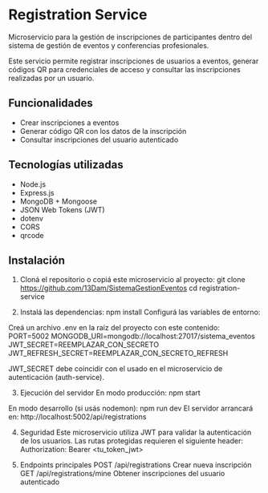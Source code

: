 # Registration Service

Microservicio para la gestión de inscripciones de participantes dentro del sistema de gestión de eventos y conferencias profesionales.

Este servicio permite registrar inscripciones de usuarios a eventos, generar códigos QR para credenciales de acceso y consultar las inscripciones realizadas por un usuario.

## Funcionalidades

- Crear inscripciones a eventos
- Generar código QR con los datos de la inscripción
- Consultar inscripciones del usuario autenticado

## Tecnologías utilizadas

- Node.js
- Express.js
- MongoDB + Mongoose
- JSON Web Tokens (JWT)
- dotenv
- CORS
- qrcode

## Instalación

1. Cloná el repositorio o copiá este microservicio al proyecto:
   git clone <https://github.com/13Dam/SistemaGestionEventos>
   cd registration-service

2. Instalá las dependencias:
   npm install
   Configurá las variables de entorno:

Creá un archivo .env en la raíz del proyecto con este contenido:
PORT=5002
MONGODB_URI=mongodb://localhost:27017/sistema_eventos
JWT_SECRET=REEMPLAZAR_CON_SECRETO
JWT_REFRESH_SECRET=REEMPLAZAR_CON_SECRETO_REFRESH

JWT_SECRET debe coincidir con el usado en el microservicio de autenticación (auth-service).

3. Ejecución del servidor
   En modo producción:
   npm start

En modo desarrollo (si usás nodemon):
npm run dev
El servidor arrancará en:
http://localhost:5002/api/registrations

4. Seguridad
   Este microservicio utiliza JWT para validar la autenticación de los usuarios.
   Las rutas protegidas requieren el siguiente header:
   Authorization: Bearer <tu_token_jwt>

5. Endpoints principales
   POST /api/registrations Crear nueva inscripción
   GET /api/registrations/mine Obtener inscripciones del usuario autenticado
